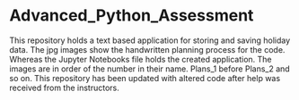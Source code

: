 # Advanced_Python_Assessment
This repository holds a text based application for storing and saving holiday data.
The jpg images show the handwritten planning process for the code. Whereas the Jupyter Notebooks file holds the created application.
The images are in order of the number in their name. Plans_1 before Plans_2 and so on.
This repository has been updated with altered code after help was received from the instructors.
